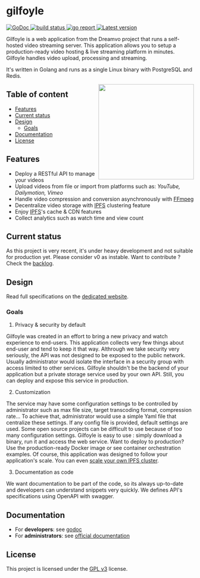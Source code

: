 # gilfoyle

<div align="left">
  <a href="https://godoc.org/github.com/dreamvo/gilfoyle">
    <img src="https://godoc.org/github.com/dreamvo/gilfoyle?status.svg" alt="GoDoc">
  </a>
  <a href="https://github.com/dreamvo/gilfoyle/actions">
    <img src="https://img.shields.io/endpoint.svg?url=https://actions-badge.atrox.dev/dreamvo/gilfoyle/badge?ref=master" alt="build status" />
  </a>
  <a href="https://goreportcard.com/report/github.com/dreamvo/gilfoyle">
    <img src="https://goreportcard.com/badge/github.com/dreamvo/gilfoyle" alt="go report" />
  </a>
  <a href="https://github.com/dreamvo/gilfoyle/releases">
    <img src="https://img.shields.io/github/release/dreamvo/gilfoyle.svg" alt="Latest version" />
  </a>
</div>

Gilfoyle is a web application from the Dreamvo project that runs a self-hosted video streaming server. This application allows you to setup a production-ready video hosting & live streaming platform in minutes. Gilfoyle handles video upload, processing and streaming.

It's written in Golang and runs as a single Linux binary with PostgreSQL and Redis.

<a href="https://www.redbubble.com/fr/people/andromeduh/shop"><img src="https://ih1.redbubble.net/image.71449494.3195/raf,750x1000,075,t,oatmeal_heather.u2.jpg" width="256" align="right" /></a>

## Table of content

- [Features](#features)
- [Current status](#current-status)
- [Design](#design)
  - [Goals](#goals)
- [Documentation](#documentation)
- [License](#license)

## Features

- Deploy a RESTful API to manage your videos
- Upload videos from file or import from platforms such as: *YouTube, Dailymotion, Vimeo*
- Handle video compression and conversion asynchronously with [FFmpeg](https://ffmpeg.org/)
- Decentralize video storage with [IPFS](https://ipfs.io/) clustering feature
- Enjoy [IPFS](https://ipfs.io/)'s cache & CDN features
- Collect analytics such as watch time and view count

## Current status

As this project is very recent, it's under heavy development and not suitable for production yet. Please consider v0 as instable. Want to contribute ? Check the [backlog](https://github.com/dreamvo/gilfoyle/projects/1).

## Design

Read full specifications on the [dedicated website](https://dreamvo.github.io/specs/).

### Goals

1. Privacy & security by default

Gilfoyle was created in an effort to bring a new privacy and watch experience to end-users. This application collects very few things about end-user and tend to keep it that way. Althrough we take security very seriously, the API was not designed to be exposed to the public network. Usually administrator would isolate the interface in a security group with access limited to other services. Gilfoyle shouldn't be the backend of your application but a private storage service used by your own API. Still, you can deploy and expose this service in production.

2. Customization

The service may have some configuration settings to be controlled by administrator such as max file size, target transcoding format, compression rate... To achieve that, administrator would use a simple Yaml file that centralize these settings. If any config file is provided, default settings are used. Some open source projects can be difficult to use because of too many configuration settings. Gilfoyle is easy to use : simply download a binary, run it and access the web service. Want to deploy to production? Use the production-ready Docker image or see container orchestration examples. Of course, this application was designed to follow your application's scale. You can even [scale your own IPFS cluster](https://cluster.ipfs.io/).

3. Documentation as code

We want documentation to be part of the code, so its always up-to-date and developers can understand snippets very quickly. We defines API's specifications using OpenAPI with swagger.

## Documentation

- For **developers**: see [godoc](https://godoc.org/github.com/dreamvo/gilfoyle)
- For **administrators**: see [official documentation](#)

## License

This project is licensed under the [GPL v3](LICENSE) license.
